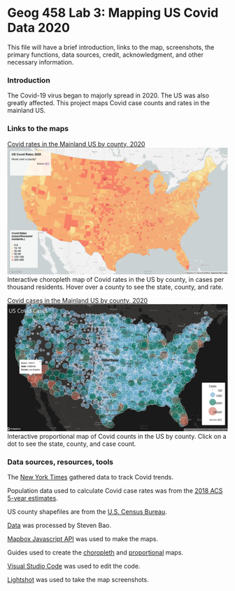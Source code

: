 # Geog 458 Lab 3: Mapping US Covid Data 2020

This file will have a brief introduction, links to the map, screenshots, the primary functions, data sources, credit, acknowledgment, and other necessary information. 

### Introduction
The Covid-19 virus began to majorly spread in 2020. The US was also greatly affected. This project maps Covid case counts and rates in the mainland US.

### Links to the maps

[Covid rates in the Mainland US by county, 2020](https://aaron-thai.github.io/uscovid2020/map1.html)
![This is map1](img/Screenshot_map1.jpg) 
Interactive choropleth map of Covid rates in the US by county, in cases per thousand residents. Hover over a county to see the state, county, and rate.

[Covid cases in the Mainland US by county, 2020](https://aaron-thai.github.io/uscovid2020/map2.html)
![This is map2](img/Screenshot_map2.jpg) 
Interactive proportional map of Covid counts in the US by county. Click on a dot to see the state, county, and case count.

### Data sources, resources, tools 
The [New York Times](https://github.com/nytimes/covid-19-data/blob/43d32dde2f87bd4dafbb7d23f5d9e878124018b8/live/us-counties.csv) gathered data to track Covid trends.

Population data used to calculate Covid case rates was from the [2018 ACS 5-year estimates](https://data.census.gov/cedsci/table?g=0100000US%24050000&d=ACS%205-Year%20Estimates%20Data%20Profiles&tid=ACSDP5Y2018.DP05&hidePreview=true).

US county shapefiles are from the [U.S. Census Bureau](https://www.census.gov/geographies/mapping-files/time-series/geo/carto-boundary-file.html).

[Data](https://github.com/jakobzhao/geog458/tree/master/labs/lab03) was processed by Steven Bao.

[Mapbox Javascript API](https://docs.mapbox.com/mapbox-gl-js/api/) was used to make the maps.

Guides used to create the [choropleth](https://github.com/jakobzhao/geog495/tree/main/labs/lab04) and [proportional](https://github.com/jakobzhao/geog458/tree/master/labs/lab03) maps.

[Visual Studio Code](https://code.visualstudio.com/) was used to edit the code.

[Lightshot](https://app.prntscr.com/en/index.html) was used to take the map screenshots.
